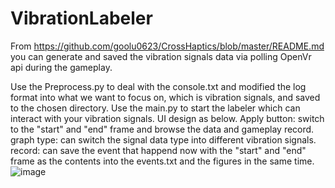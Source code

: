 # VibrationLabeler

From https://github.com/goolu0623/CrossHaptics/blob/master/README.md you can generate and saved the vibration signals data via polling OpenVr api during the gameplay.

Use the Preprocess.py to deal with the console.txt and modified the log format into what we want to focus on, which is vibration signals, and saved to the chosen directory.
Use the main.py to start the labeler which can interact with your vibration signals.
UI design as below. 
Apply button: switch to the "start" and "end" frame and browse the data and gameplay record.
graph type: can switch the signal data type into different vibration signals.
record: can save the event that happend now with the "start" and "end" frame as the contents into the events.txt and the figures in the same time.
![image](https://user-images.githubusercontent.com/69243118/202837833-ac2eb24d-1fbd-4f6d-bd2a-691564f6aba6.png)
